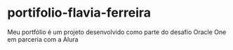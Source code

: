 # portifolio-flavia-ferreira
 Meu portfólio é um projeto desenvolvido como parte do desafio Oracle One em parceria com a Alura
